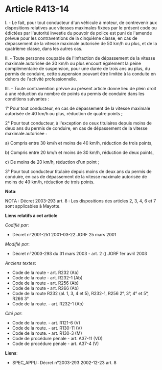 # Article R413-14

I. - Le fait, pour tout conducteur d'un véhicule à moteur, de contrevenir aux dispositions relatives aux vitesses maximales
fixées par le présent code ou édictées par l'autorité investie du pouvoir de police est puni de l'amende prévue pour les
contraventions de la cinquième classe, en cas de dépassement de la vitesse maximale autorisée de 50 km/h ou plus, et de la
quatrième classe, dans les autres cas.

II. - Toute personne coupable de l'infraction de dépassement de la vitesse maximale autorisée de 30 km/h ou plus encourt
également la peine complémentaire de suspension, pour une durée de trois ans au plus, du permis de conduire, cette suspension
pouvant être limitée à la conduite en dehors de l'activité professionnelle.

III. - Toute contravention prévue au présent article donne lieu de plein droit à une réduction du nombre de points du permis
de conduire dans les conditions suivantes :

1° Pour tout conducteur, en cas de dépassement de la vitesse maximale autorisée de 40 km/h ou plus, réduction de quatre
points ;

2° Pour tout conducteur, à l'exception de ceux titulaires depuis moins de deux ans du permis de conduire, en cas de
dépassement de la vitesse maximale autorisée :

a) Compris entre 30 km/h et moins de 40 km/h, réduction de trois points, 

b) Compris entre 20 km/h et moins de 30 km/h, réduction de deux points, 

c) De moins de 20 km/h, réduction d'un point ;

3° Pour tout conducteur titulaire depuis moins de deux ans du permis de conduire, en cas de dépassement de la vitesse
maximale autorisée de moins de 40 km/h, réduction de trois points.

**Nota:**

NOTA : Décret 2003-293 art. 8 : Les dispositions des articles 2, 3, 4, 6 et 7 sont applicables à Mayotte.

**Liens relatifs à cet article**

_Codifié par_:

  - Décret n°2001-251 2001-03-22 JORF 25 mars 2001

_Modifié par_:

  - Décret n°2003-293 du 31 mars 2003 - art. 2 () JORF 1er avril 2003

_Anciens textes_:

  - Code de la route - art. R232 (Ab)
  - Code de la route - art. R232-1 (Ab)
  - Code de la route - art. R256 (Ab)
  - Code de la route - art. R266 (Ab)
  - Code de la route R232 (al. 1, 3, 4 et 5), R232-1, R256 2°, 3°, 4° et 5°, R266 3°
  - Code de la route. - art. R232-1 (Ab)

_Cité par_:

  - Code de la route. - art. R121-6 (V)
  - Code de la route. - art. R130-11 (V)
  - Code de la route. - art. R130-3 (M)
  - Code de procédure pénale - art. A37-11 (VD)
  - Code de procédure pénale - art. A37-4 (V)

**Liens**:

  - SPEC_APPLI: Décret n°2003-293 2002-12-23 art. 8
